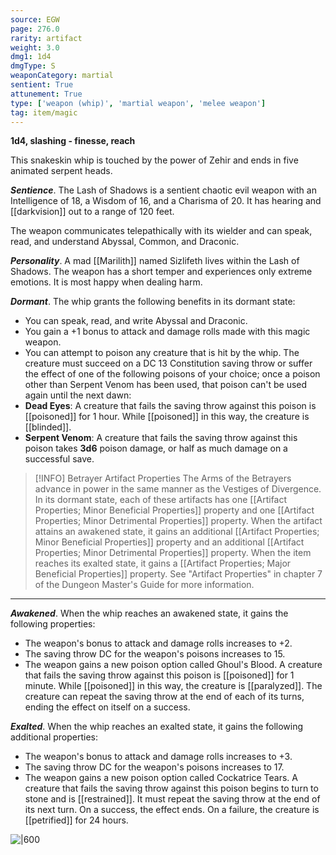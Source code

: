 ```yaml
---
source: EGW
page: 276.0
rarity: artifact
weight: 3.0
dmg1: 1d4
dmgType: S
weaponCategory: martial
sentient: True
attunement: True
type: ['weapon (whip)', 'martial weapon', 'melee weapon']
tag: item/magic
---
```


**1d4, slashing - finesse, reach**

This snakeskin whip is touched by the power of Zehir and ends in five animated serpent heads.

**_Sentience_**. The Lash of Shadows is a sentient chaotic evil weapon with an Intelligence of 18, a Wisdom of 16, and a Charisma of 20. It has hearing and [[darkvision]] out to a range of 120 feet.

The weapon communicates telepathically with its wielder and can speak, read, and understand Abyssal, Common, and Draconic.

**_Personality_**. A mad [[Marilith]] named Sizlifeth lives within the Lash of Shadows. The weapon has a short temper and experiences only extreme emotions. It is most happy when dealing harm.

**_Dormant_**. The whip grants the following benefits in its dormant state:

- You can speak, read, and write Abyssal and Draconic.
- You gain a +1 bonus to attack and damage rolls made with this magic weapon.
- You can attempt to poison any creature that is hit by the whip. The creature must succeed on a DC 13 Constitution saving throw or suffer the effect of one of the following poisons of your choice; once a poison other than Serpent Venom has been used, that poison can't be used again until the next dawn:
- **Dead Eyes**: A creature that fails the saving throw against this poison is [[poisoned]] for 1 hour. While [[poisoned]] in this way, the creature is [[blinded]].
- **Serpent Venom**: A creature that fails the saving throw against this poison takes **3d6** poison damage, or half as much damage on a successful save.



> [!INFO] Betrayer Artifact Properties
>The Arms of the Betrayers advance in power in the same manner as the Vestiges of Divergence. In its dormant state, each of these artifacts has one [[Artifact Properties; Minor Beneficial Properties]] property and one [[Artifact Properties; Minor Detrimental Properties]] property. When the artifact attains an awakened state, it gains an additional [[Artifact Properties; Minor Beneficial Properties]] property and an additional [[Artifact Properties; Minor Detrimental Properties]] property. When the item reaches its exalted state, it gains a [[Artifact Properties; Major Beneficial Properties]] property. See "Artifact Properties" in chapter 7 of the Dungeon Master's Guide for more information.

---

**_Awakened_**. When the whip reaches an awakened state, it gains the following properties:

- The weapon's bonus to attack and damage rolls increases to +2.
- The saving throw DC for the weapon's poisons increases to 15.
- The weapon gains a new poison option called Ghoul's Blood. A creature that fails the saving throw against this poison is [[poisoned]] for 1 minute. While [[poisoned]] in this way, the creature is [[paralyzed]]. The creature can repeat the saving throw at the end of each of its turns, ending the effect on itself on a success.

**_Exalted_**. When the whip reaches an exalted state, it gains the following additional properties:

- The weapon's bonus to attack and damage rolls increases to +3.
- The saving throw DC for the weapon's poisons increases to 17.
- The weapon gains a new poison option called Cockatrice Tears. A creature that fails the saving throw against this poison begins to turn to stone and is [[restrained]]. It must repeat the saving throw at the end of its next turn. On a success, the effect ends. On a failure, the creature is [[petrified]] for 24 hours.


![|600]()